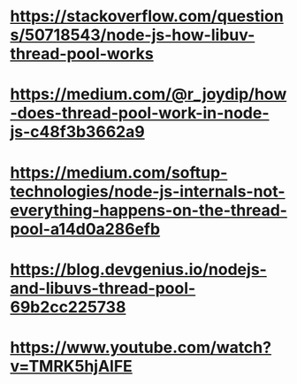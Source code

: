# https://stackoverflow.com/questions/50718543/node-js-how-libuv-thread-pool-works

# https://medium.com/@r_joydip/how-does-thread-pool-work-in-node-js-c48f3b3662a9

# https://medium.com/softup-technologies/node-js-internals-not-everything-happens-on-the-thread-pool-a14d0a286efb

# https://blog.devgenius.io/nodejs-and-libuvs-thread-pool-69b2cc225738

# https://www.youtube.com/watch?v=TMRK5hjAlFE

